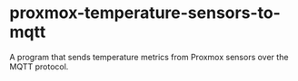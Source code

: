 # proxmox-temperature-sensors-to-mqtt
A program that sends temperature metrics from Proxmox sensors over the MQTT protocol.
